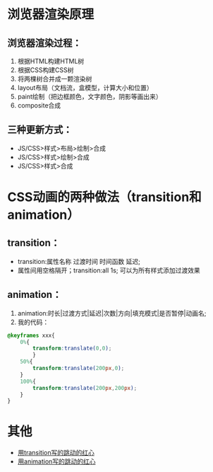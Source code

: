 # 浏览器渲染原理
## 浏览器渲染过程：
1. 根据HTML构建HTML树
2. 根据CSS构建CSS树
3. 将两棵树合并成一颗渲染树
4. layout布局（文档流，盒模型，计算大小和位置）
5. paint绘制（把边框颜色，文字颜色，阴影等画出来）
6. composite合成

## 三种更新方式：
* JS/CSS>样式>布局>绘制>合成
* JS/CSS>样式>绘制>合成
* JS/CSS>样式>合成

# CSS动画的两种做法（transition和animation）
## transition：
* transition:属性名称 过渡时间 时间函数 延迟;
* 属性间用空格隔开；transition:all 1s; 可以为所有样式添加过渡效果
## animation：
1. animation:时长|过渡方式|延迟|次数|方向|填充模式|是否暂停|动画名;
2. 我的代码：
``` CSS
@keyframes xxx{
    0%{
        transform:translate(0,0);
        }
    50%{
        transform:translate(200px,0);
    }
    100%{
        transform:translate(200px,200px);
    }
}
```
# 其他
* [用transition写的跳动的红心](http://js.jirengu.com/jihidecote/1/edit?html,css,output)
* [用animation写的跳动的红心](http://js.jirengu.com/fevajehoje/1/edit?html,css,output)
